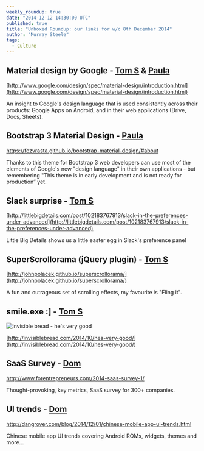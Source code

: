 ```yaml
---
weekly_roundup: true
date: "2014-12-12 14:30:00 UTC"
published: true
title: "Unboxed Roundup: our links for w/c 8th December 2014"
author: "Murray Steele"
tags:
  - Culture
---
```


## Material design by Google - [Tom S](/people/tom-sabin) & [Paula](/people/paula-stepinska)

[http://www.google.com/design/spec/material-design/introduction.html](http://www.google.com/design/spec/material-design/introduction.html)

An insight to Google's design language that is used consistently across their products: Google Apps on Android, and in their web applications (Drive, Docs, Sheets).

## Bootstrap 3 Material Design - [Paula](/people/paula-stepinska)

https://fezvrasta.github.io/bootstrap-material-design/#about

Thanks to this theme for Bootstrap 3 web developers can use most of the elements of Google's new "design language" in their own applications - but remembering "This theme is in early development and is not ready for production” yet.

## Slack surprise - [Tom S](/people/tom-sabin)

[http://littlebigdetails.com/post/102183767913/slack-in-the-preferences-under-advanced](http://littlebigdetails.com/post/102183767913/slack-in-the-preferences-under-advanced)

Little Big Details shows us a little easter egg in Slack's preference panel

## SuperScrollorama (jQuery plugin) - [Tom S](/people/tom-sabin)

[http://johnpolacek.github.io/superscrollorama/](http://johnpolacek.github.io/superscrollorama/)

A fun and outrageous set of scrolling effects, my favourite is "Fling it".

## smile.exe :] - [Tom S](/people/tom-sabin)

![invisible bread - he's very good](http://invisiblebread.com/comics/2014-10-02-hes-very-good.png)

[http://invisiblebread.com/2014/10/hes-very-good/](http://invisiblebread.com/2014/10/hes-very-good/)

## SaaS Survey - [Dom](/people/dominic-mason)

http://www.forentrepreneurs.com/2014-saas-survey-1/

Thought-provoking, key metrics, SaaS survey for 300+ companies.

## UI trends - [Dom](/people/dominic-mason)

http://dangrover.com/blog/2014/12/01/chinese-mobile-app-ui-trends.html

Chinese mobile app UI trends covering Android ROMs, widgets, themes and more…


